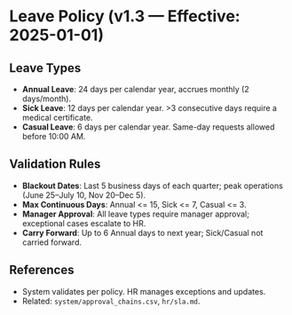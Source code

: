 # Leave Policy (v1.3 — Effective: 2025-01-01)

## Leave Types
- **Annual Leave**: 24 days per calendar year, accrues monthly (2 days/month).
- **Sick Leave**: 12 days per calendar year. >3 consecutive days require a medical certificate.
- **Casual Leave**: 6 days per calendar year. Same-day requests allowed before 10:00 AM.

## Validation Rules
- **Blackout Dates**: Last 5 business days of each quarter; peak operations (June 25–July 10, Nov 20–Dec 5).
- **Max Continuous Days**: Annual <= 15, Sick <= 7, Casual <= 3.
- **Manager Approval**: All leave types require manager approval; exceptional cases escalate to HR.
- **Carry Forward**: Up to 6 Annual days to next year; Sick/Casual not carried forward.

## References
- System validates per policy. HR manages exceptions and updates.
- Related: `system/approval_chains.csv`, `hr/sla.md`.
